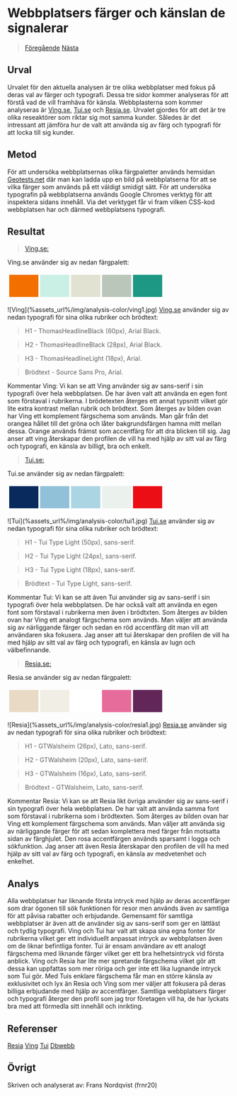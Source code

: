 Webbplatsers färger och känslan de signalerar
=======================
><a href="01_colors" class="hide"><i class="fas fa-arrow-left"></i> Föregående</a> <a href="02_load" class="show-analysis">Nästa <i class="fas fa-arrow-right"></i> </a>

Urval
-----------------------
Urvalet för den aktuella analysen är tre olika webbplatser med fokus på deras val av färger och typografi. Dessa tre sidor kommer analyseras för att förstå vad de vill framhäva för känsla.
Webbplasterna som kommer analyseras är <a href="https://www.ving.se/" class="show-analysis">Ving.se</a>, <a href="https://www.tui.se/" class="show-analysis">Tui.se</a> och <a href="https://www.resia.se/" class="show-analysis">Resia.se</a>.
Urvalet gjordes för att det är tre olika reseaktörer som riktar sig mot samma kunder. Således är det intressant att jämföra hur de valt att använda sig av färg och typografi för att locka till sig kunder.

Metod
-----------------------

För att undersöka webbplatsernas olika färgpaletter används hemsidan <a href="https://www.geotests.net/couleurs/" class="show-analysis">Geotests.net</a> där man kan ladda upp en bild på webbplatserna för att se vilka färger som används på ett väldigt smidigt sätt. För att undersöka typografin på webbplatserna används Google Chromes verktyg för att inspektera sidans innehåll. Via det verktyget får vi fram vilken CSS-kod webbplatsen har och därmed webbplatsens typografi.

Resultat
-----------------------

><p class="small-header" ><a href="https://www.ving.se/" class="show-analysis">Ving.se:</a></p>
Ving.se använder sig av nedan färgpalett:
<table style="border-spacing: 4px; border-collapse: separate">
<tr>
<td style="height: 50px; width: 50px; background-color: rgb(243, 112, 0)">
<td style="height: 50px; width: 50px; background-color: rgb(202, 240, 229)">
<td style="height: 50px; width: 50px; background-color: rgb(225, 226, 209)">
<td style="height: 50px; width: 50px; background-color: rgb(186, 198, 186)">
<td style="height: 50px; width: 50px; background-color: rgb(28, 152 , 132)">
</tr>
</table>
![Ving](%assets_url%/img/analysis-color/ving1.jpg)
<a href="https://www.ving.se/" class="show-analysis">Ving.se</a> använder sig av nedan typografi för sina olika rubriker och brödtext:

>H1 - ThomasHeadlineBlack (60px), Arial Black.

>H2 - ThomasHeadlineBlack (28px), Arial Black.

>H3 - ThomasHeadlineLight (18px), Arial.

>Brödtext - Source Sans Pro, Arial. 

Kommentar Ving: Vi kan se att Ving använder sig av sans-serif i sin typografi över hela webbplatsen. De har även valt att använda en egen font som förstaval i rubrikerna. I brödetexten återges ett annat typsnitt vilket gör lite extra kontrast mellan rubrik och brödtext. Som återges av bilden ovan har Ving ett komplement färgschema som används. Man går från det orangea hållet till det gröna och låter bakgrundsfärgen hamna mitt mellan dessa. Orange används främst som accentfärg för att dra blicken till sig.
Jag anser att ving återskapar den profilen de vill ha med hjälp av sitt val av färg och typografi, en känsla av billigt, bra och enkelt.

><p class="small-header" ><a href="https://www.tui.se/" class="show-analysis">Tui.se:</a></p>
Tui.se använder sig av nedan färgpalett:
<table style="border-spacing: 4px; border-collapse: separate">
<tr>
<td style="height: 50px; width: 50px; background-color: rgb(8, 42, 93)">
<td style="height: 50px; width: 50px; background-color: rgb(145, 193, 217)">
<td style="height: 50px; width: 50px; background-color: rgb(172, 213, 227)">
<td style="height: 50px; width: 50px; background-color: rgb(235, 242, 238)">
<td style="height: 50px; width: 50px; background-color: rgb(235, 15 , 21)">
</tr>
</table>
![Tui](%assets_url%/img/analysis-color/tui1.jpg)
<a href="https://www.Tui.se/" class="show-analysis">Tui.se</a> använder sig av nedan typografi för sina olika rubriker och brödtext:

>H1 - Tui Type Light (50px), sans-serif.

>H2 - Tui Type Light (24px), sans-serif.

>H3 - Tui Type Light (18px), sans-serif.

>Brödtext - Tui Type Light, sans-serif. 

Kommentar Tui: Vi kan se att även Tui använder sig av sans-serif i sin typografi över hela webbplatsen. De har också valt att använda en egen font som förstaval i rubrikerna men även i brödtxten. Som återges av bilden ovan har Ving ett analogt färgschema som används. Man väljer att använda sig av närliggande färger och sedan en röd accentfärg dit man vill att användaren ska fokusera. Jag anser att tui återskapar den profilen de vill ha med hjälp av sitt val av färg och typografi, en känsla av lugn och välbefinnande.

><p class="small-header" ><a href="https://www.resia.se/" class="show-analysis">Resia.se:</a></p>
Resia.se använder sig av nedan färgpalett:
<table style="border-spacing: 4px; border-collapse: separate">
<tr>
<td style="height: 50px; width: 50px; background-color: rgb(232, 218, 196)">
<td style="height: 50px; width: 50px; background-color: rgb(241, 238, 229)">
<td style="height: 50px; width: 50px; background-color: rgb(255, 255, 255)">
<td style="height: 50px; width: 50px; background-color: rgb(230, 108, 155)">
<td style="height: 50px; width: 50px; background-color: rgb(99, 38 , 89)">
</tr>
</table>
![Resia](%assets_url%/img/analysis-color/resia1.jpg)
<a href="https://www.resia.se/" class="show-analysis">Resia.se</a> använder sig av nedan typografi för sina olika rubriker och brödtext:

>H1 - GTWalsheim (26px), Lato, sans-serif.

>H2 - GTWalsheim (20px), Lato, sans-serif.

>H3 - GTWalsheim (16px), Lato, sans-serif.

>Brödtext - GTWalsheim, Lato, sans-serif. 

Kommentar Resia: Vi kan se att Resia likt övriga använder sig av sans-serif i sin typografi över hela webbplatsen. De har valt att använda samma font som förstaval i rubrikerna som i brödtexten. Som återges av bilden ovan har Ving ett komplement färgschema som används. Man väljer att använda sig av närliggande färger för att sedan komplettera med färger från motsatta sidan av färghjulet. Den rosa accentfärgen används sparsamt i logga och sökfunktion. Jag anser att även Resia återskapar den profilen de vill ha med hjälp av sitt val av färg och typografi, en känsla av medvetenhet och enkelhet.

Analys
-----------------------

Alla webbplatser har liknande första intryck med hjälp av deras accentfärger som drar ögonen till sök funktionen för resor men används även av samtliga för att påvisa rabatter och erbjudande. Gemensamt för samtliga webbplatser är även att de använder sig av sans-serif som ger en lättläst och tydlig typografi. Ving och Tui har valt att skapa sina egna fonter för rubrikerna vilket ger ett individuellt anpassat intryck av webbplatsen även om de liknar befintliga fonter. Tui är ensam användare av ett analogt färgschema med liknande färger vilket ger ett bra helhetsintryck vid första anblick. Ving och Resia har lite mer spretande färgschema vilket gör att dessa kan uppfattas som mer röriga och ger inte ett lika lugnande intryck som Tui gör. Med Tuis enklare färgschema får man en större känsla av exklusivitet och lyx än Resia och Ving som mer väljer att fokusera på deras billiga erbjudande med hjälp av accentfärger. Samtliga webbplatsers färger och typografi återger den profil som jag tror företagen vill ha, de har lyckats bra med att förmedla sitt innehåll och inrikting.

Referenser
-----------------------
<a href="https://www.resia.se/" class="show-analysis">Resia</a>
<a href="https://www.ving.se/" class="show-analysis">Ving</a>
<a href="https://www.tui.se/" class="show-analysis">Tui</a>
<a href="https://dbwebb.se/guide/design-med-html5-och-css3/farg" class="show-analysis">Dbwebb</a>

Övrigt
-----------------------

Skriven och analyserat av: Frans Nordqvist (frnr20)